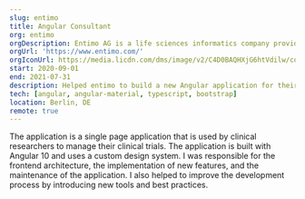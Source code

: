```yaml
---
slug: entimo
title: Angular Consultant
org: entimo
orgDescription: Entimo AG is a life sciences informatics company providing solutions and services to biopharmaceutical and contract research organizations, addressing regulatory requirements in clinical research and development.
orgUrl: 'https://www.entimo.com/'
orgIconUrl: https://media.licdn.com/dms/image/v2/C4D0BAQHXjG6htVdilw/company-logo_100_100/company-logo_100_100/0/1630579526445/entimo_ag_logo?e=1733356800&v=beta&t=ALKf6DLdJOZEKmdmLPg4-PSgQzBtT_NHbBNrvffYnyo
start: 2020-09-01
end: 2021-07-31
description: Helped entimo to build a new Angular application for their main product FastTrack.
tech: [angular, angular-material, typescript, bootstrap]
location: Berlin, DE
remote: true
---
```


The application is a single page application that is used by clinical researchers to manage their clinical trials. The application is built with Angular 10 and uses a custom design system. I was responsible for the frontend architecture, the implementation of new features, and the maintenance of the application. I also helped to improve the development process by introducing new tools and best practices.
